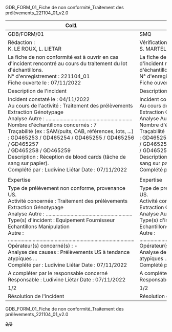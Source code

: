 GDB_FORM_01_Fiche de non conformité_Traitement des prélèvements_221104_01_v2.0





|Col1|Fiche de non conformité|Version 2.0|
|---|---|---|
|GDB/FORM/01|SMQ|06/10/2022|
|Rédaction :<br>K. LE ROUX, L. LIETAR|Vérification :<br>S. MARTEL, S. MERLIN|Approbation :<br>L. LIETAR|
|La fiche de non conformité est à ouvrir en cas d'incident rencontré au cours du traitement du lot d'échantillons.<br>N° d'enregistrement : 221104_01<br>Fiche ouverte le : 07/11/2022|La fiche de non conformité est à ouvrir en cas d'incident rencontré au cours du traitement du lot d'échantillons.<br>N° d'enregistrement : 221104_01<br>Fiche ouverte le : 07/11/2022|La fiche de non conformité est à ouvrir en cas d'incident rencontré au cours du traitement du lot d'échantillons.<br>N° d'enregistrement : 221104_01<br>Fiche ouverte le : 07/11/2022|
|Description de l'incident|Description de l'incident|Description de l'incident|
|Incident constaté le : 04/11/2022<br>Au cours de l'activité : Traitement des prélèvements Extraction Génotypage<br>Analyse Autre : ...............................................................<br>Nombre d'échantillons concernés : 7<br>Traçabilité (ex : SAM/puits, CAB, références, lots, ...) : GD465253 / GD465254 / GD465255 / GD465256 / GD465257<br>/ GD465258 / GD465259<br>Description : Réception de blood cards (tâche de sang sur papier).<br>Complété par : Ludivine Liétar Date : 07/11/2022|Incident constaté le : 04/11/2022<br>Au cours de l'activité : Traitement des prélèvements Extraction Génotypage<br>Analyse Autre : ...............................................................<br>Nombre d'échantillons concernés : 7<br>Traçabilité (ex : SAM/puits, CAB, références, lots, ...) : GD465253 / GD465254 / GD465255 / GD465256 / GD465257<br>/ GD465258 / GD465259<br>Description : Réception de blood cards (tâche de sang sur papier).<br>Complété par : Ludivine Liétar Date : 07/11/2022|Incident constaté le : 04/11/2022<br>Au cours de l'activité : Traitement des prélèvements Extraction Génotypage<br>Analyse Autre : ...............................................................<br>Nombre d'échantillons concernés : 7<br>Traçabilité (ex : SAM/puits, CAB, références, lots, ...) : GD465253 / GD465254 / GD465255 / GD465256 / GD465257<br>/ GD465258 / GD465259<br>Description : Réception de blood cards (tâche de sang sur papier).<br>Complété par : Ludivine Liétar Date : 07/11/2022|
||||
|Expertise|Expertise|Expertise|
|Type de prélèvement non conforme, provenance US.<br>Activité concernée : Traitement des prélèvements Extraction Génotypage<br>Analyse Autre : ...............................................................<br>Type(s) d'incident : Equipement Fournisseur Echantillons Manipulation<br>Autre : ............................................................................................<br>Opérateur(s) concerné(s) : -<br>Analyse des causes : Prélèvements US à tendance atypiques ...<br>Complété par : Ludivine Liétar Date : 07/11/2022|Type de prélèvement non conforme, provenance US.<br>Activité concernée : Traitement des prélèvements Extraction Génotypage<br>Analyse Autre : ...............................................................<br>Type(s) d'incident : Equipement Fournisseur Echantillons Manipulation<br>Autre : ............................................................................................<br>Opérateur(s) concerné(s) : -<br>Analyse des causes : Prélèvements US à tendance atypiques ...<br>Complété par : Ludivine Liétar Date : 07/11/2022|Type de prélèvement non conforme, provenance US.<br>Activité concernée : Traitement des prélèvements Extraction Génotypage<br>Analyse Autre : ...............................................................<br>Type(s) d'incident : Equipement Fournisseur Echantillons Manipulation<br>Autre : ............................................................................................<br>Opérateur(s) concerné(s) : -<br>Analyse des causes : Prélèvements US à tendance atypiques ...<br>Complété par : Ludivine Liétar Date : 07/11/2022|
|A compléter par le responsable concerné<br>Responsable : Ludivine Liétar Date : 07/11/2022|A compléter par le responsable concerné<br>Responsable : Ludivine Liétar Date : 07/11/2022|A compléter par le responsable concerné<br>Responsable : Ludivine Liétar Date : 07/11/2022|
|1/2|1/2|1/2|
|Résolution de l'incident|Résolution de l'incident|Résolution de l'incident|

GDB_FORM_01_Fiche de non conformité_Traitement des prélèvements_221104_01_v2.0



~~2/2~~

